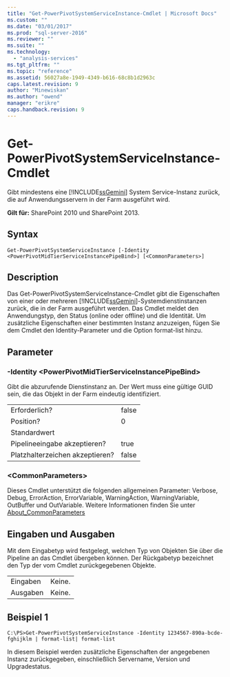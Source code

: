 ```yaml
---
title: "Get-PowerPivotSystemServiceInstance-Cmdlet | Microsoft Docs"
ms.custom: ""
ms.date: "03/01/2017"
ms.prod: "sql-server-2016"
ms.reviewer: ""
ms.suite: ""
ms.technology: 
  - "analysis-services"
ms.tgt_pltfrm: ""
ms.topic: "reference"
ms.assetid: 56027a8e-1949-4349-b616-68c8b1d2963c
caps.latest.revision: 9
author: "Minewiskan"
ms.author: "owend"
manager: "erikre"
caps.handback.revision: 9
---
```

# Get-PowerPivotSystemServiceInstance-Cmdlet
  Gibt mindestens eine [!INCLUDE[ssGemini](../../includes/ssgemini-md.md)] System Service-Instanz zurück, die auf Anwendungsservern in der Farm ausgeführt wird.  
  
 **Gilt für:** SharePoint 2010 und SharePoint 2013.  
  
## Syntax  
  
```  
Get-PowerPivotSystemServiceInstance [-Identity <PowerPivotMidTierServiceInstancePipeBind>] [<CommonParameters>]  
```  
  
## Description  
 Das Get-PowerPivotSystemServiceInstance-Cmdlet gibt die Eigenschaften von einer oder mehreren [!INCLUDE[ssGemini](../../includes/ssgemini-md.md)]-Systemdienstinstanzen zurück, die in der Farm ausgeführt werden. Das Cmdlet meldet den Anwendungstyp, den Status (online oder offline) und die Identität. Um zusätzliche Eigenschaften einer bestimmten Instanz anzuzeigen, fügen Sie dem Cmdlet den Identity-Parameter und die Option format-list hinzu.  
  
## Parameter  
  
### -Identity \<PowerPivotMidTierServiceInstancePipeBind>  
 Gibt die abzurufende Dienstinstanz an. Der Wert muss eine gültige GUID sein, die das Objekt in der Farm eindeutig identifiziert.  
  
|||  
|-|-|  
|Erforderlich?|false|  
|Position?|0|  
|Standardwert||  
|Pipelineeingabe akzeptieren?|true|  
|Platzhalterzeichen akzeptieren?|false|  
  
### \<CommonParameters>  
 Dieses Cmdlet unterstützt die folgenden allgemeinen Parameter: Verbose, Debug, ErrorAction, ErrorVariable, WarningAction, WarningVariable, OutBuffer und OutVariable. Weitere Informationen finden Sie unter [About_CommonParameters](http://go.microsoft.com/fwlink/?linkID=227825)  
  
## Eingaben und Ausgaben  
 Mit dem Eingabetyp wird festgelegt, welchen Typ von Objekten Sie über die Pipeline an das Cmdlet übergeben können. Der Rückgabetyp bezeichnet den Typ der vom Cmdlet zurückgegebenen Objekte.  
  
|||  
|-|-|  
|Eingaben|Keine.|  
|Ausgaben|Keine.|  
  
## Beispiel 1  
  
```  
C:\PS>Get-PowerPivotSystemServiceInstance -Identity 1234567-890a-bcde-fghijklm | format-list| format-list  
```  
  
 In diesem Beispiel werden zusätzliche Eigenschaften der angegebenen Instanz zurückgegeben, einschließlich Servername, Version und Upgradestatus.  
  
  